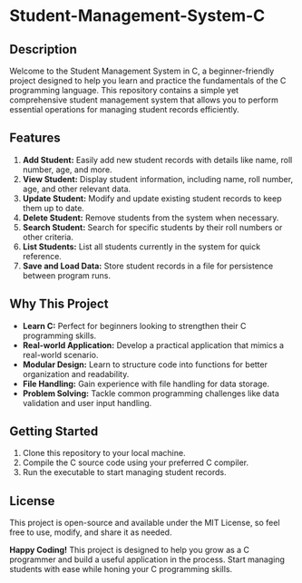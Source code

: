 # Student-Management-System-C

## Description
Welcome to the Student Management System in C, a beginner-friendly project designed to help you learn and practice the fundamentals of the C programming language. This repository contains a simple yet comprehensive student management system that allows you to perform essential operations for managing student records efficiently.

## Features
1. **Add Student:** Easily add new student records with details like name, roll number, age, and more.
2. **View Student:** Display student information, including name, roll number, age, and other relevant data.
3. **Update Student:** Modify and update existing student records to keep them up to date.
4. **Delete Student:** Remove students from the system when necessary.
5. **Search Student:** Search for specific students by their roll numbers or other criteria.
6. **List Students:** List all students currently in the system for quick reference.
7. **Save and Load Data:** Store student records in a file for persistence between program runs.

## Why This Project
- **Learn C:** Perfect for beginners looking to strengthen their C programming skills.
- **Real-world Application:** Develop a practical application that mimics a real-world scenario.
- **Modular Design:** Learn to structure code into functions for better organization and readability.
- **File Handling:** Gain experience with file handling for data storage.
- **Problem Solving:** Tackle common programming challenges like data validation and user input handling.

## Getting Started
1. Clone this repository to your local machine.
2. Compile the C source code using your preferred C compiler.
3. Run the executable to start managing student records.
 
## License
This project is open-source and available under the MIT License, so feel free to use, modify, and share it as needed.

**Happy Coding!** This project is designed to help you grow as a C programmer and build a useful application in the process. Start managing students with ease while honing your C programming skills.
